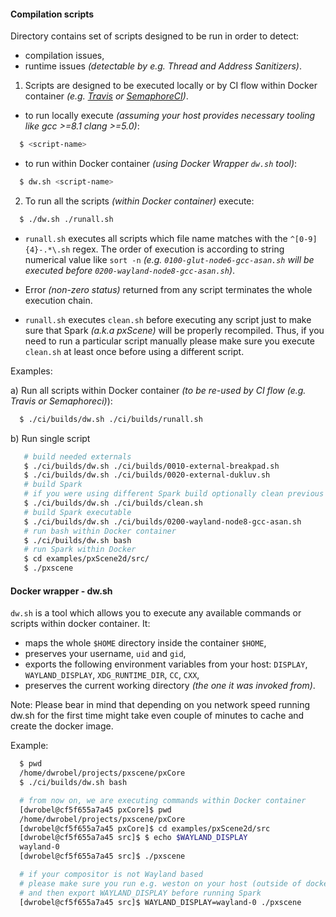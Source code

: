 #### Compilation scripts

Directory contains set of scripts designed to be run in order to detect:
  - compilation issues,
  - runtime issues _(detectable by e.g. Thread and Address Sanitizers)_.

1. Scripts are designed to be executed locally or by CI flow within Docker container _(e.g. [Travis](https://travis-ci.com/) or [SemaphoreCI](https://semaphoreci.com/))_.

  - to run locally execute _(assuming your host provides necessary tooling like gcc >=8.1 clang >=5.0)_:
```bash
  $ <script-name>
```

  - to run within Docker container _(using Docker Wrapper `dw.sh` tool)_:
```bash
  $ dw.sh <script-name>
```

2. To run all the scripts _(within Docker container)_ execute:
```bash
  $ ./dw.sh ./runall.sh
```
  - `runall.sh` executes all scripts which file name matches with the `^[0-9]{4}-.*\.sh` regex. The order of execution is according to string numerical value like `sort -n` _(e.g. `0100-glut-node6-gcc-asan.sh` will be executed before `0200-wayland-node8-gcc-asan.sh`)_.
  - Error _(non-zero status)_ returned from any script terminates the whole execution chain.

  - `runall.sh` executes `clean.sh` before executing any script just to make sure that Spark _(a.k.a pxScene)_ will be properly recompiled. Thus, if you need to run a particular script manually please make sure you execute `clean.sh` at least once before using a different script.

Examples:

  a) Run all scripts within Docker container _(to be re-used by CI flow (e.g. Travis or Semaphoreci)_):
  ```bash
    $ ./ci/builds/dw.sh ./ci/builds/runall.sh
  ```

  b) Run single script
  ```bash
     # build needed externals
     $ ./ci/builds/dw.sh ./ci/builds/0010-external-breakpad.sh
     $ ./ci/builds/dw.sh ./ci/builds/0020-external-dukluv.sh
     # build Spark
     # if you were using different Spark build optionally clean previous artifacts
     $ ./ci/builds/dw.sh ./ci/builds/clean.sh
     # build Spark executable
     $ ./ci/builds/dw.sh ./ci/builds/0200-wayland-node8-gcc-asan.sh
     # run bash within Docker container
     $ ./ci/builds/dw.sh bash
     # run Spark within Docker
     $ cd examples/pxScene2d/src/
     $ ./pxscene
  ```

#### Docker wrapper - dw.sh
  `dw.sh` is a tool which allows you to execute any available commands or scripts within docker container. It:
  - maps the whole `$HOME` directory inside the container `$HOME`,
  - preserves your username, `uid` and `gid`,
  - exports the following environment variables from your host: `DISPLAY`, `WAYLAND_DISPLAY`, `XDG_RUNTIME_DIR`, `CC`, `CXX`,
  - preserves the current working directory _(the one it was invoked from)_.

Note: Please bear in mind that depending on you network speed running dw.sh for the first time might take even couple of minutes to cache and create the docker image.

  
  Example:
  ```bash
    $ pwd
    /home/dwrobel/projects/pxscene/pxCore
    $ ./ci/builds/dw.sh bash

    # from now on, we are executing commands within Docker container
    [dwrobel@cf5f655a7a45 pxCore]$ pwd
    /home/dwrobel/projects/pxscene/pxCore
    [dwrobel@cf5f655a7a45 pxCore]$ cd examples/pxScene2d/src
    [dwrobel@cf5f655a7a45 src]$ $ echo $WAYLAND_DISPLAY
    wayland-0
    [dwrobel@cf5f655a7a45 src]$ ./pxscene

    # if your compositor is not Wayland based
    # please make sure you run e.g. weston on your host (outside of docker)
    # and then export WAYLAND_DISPLAY before running Spark
    [dwrobel@cf5f655a7a45 src]$ WAYLAND_DISPLAY=wayland-0 ./pxscene
  ```
